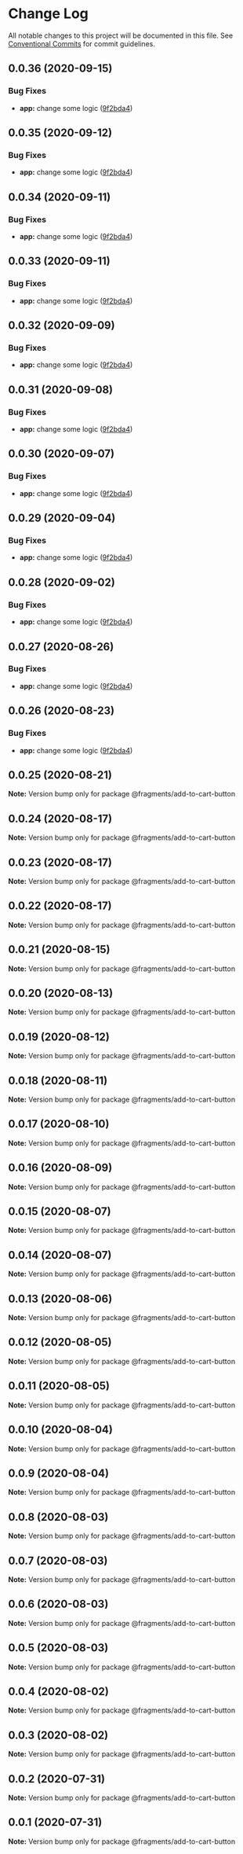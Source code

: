 # Change Log

All notable changes to this project will be documented in this file.
See [Conventional Commits](https://conventionalcommits.org) for commit guidelines.

## 0.0.36 (2020-09-15)


### Bug Fixes

* **app:** change some logic ([9f2bda4](https://github.com/Atlantis-Lab/shop-bmw-accessories/commit/9f2bda402275c17761a209b55dc5a231e9ba2cb9))





## 0.0.35 (2020-09-12)


### Bug Fixes

* **app:** change some logic ([9f2bda4](https://github.com/Atlantis-Lab/shop-bmw-accessories/commit/9f2bda402275c17761a209b55dc5a231e9ba2cb9))





## 0.0.34 (2020-09-11)


### Bug Fixes

* **app:** change some logic ([9f2bda4](https://github.com/Atlantis-Lab/shop-bmw-accessories/commit/9f2bda402275c17761a209b55dc5a231e9ba2cb9))





## 0.0.33 (2020-09-11)


### Bug Fixes

* **app:** change some logic ([9f2bda4](https://github.com/Atlantis-Lab/shop-bmw-accessories/commit/9f2bda402275c17761a209b55dc5a231e9ba2cb9))





## 0.0.32 (2020-09-09)


### Bug Fixes

* **app:** change some logic ([9f2bda4](https://github.com/Atlantis-Lab/shop-bmw-accessories/commit/9f2bda402275c17761a209b55dc5a231e9ba2cb9))





## 0.0.31 (2020-09-08)

### Bug Fixes

- **app:** change some logic ([9f2bda4](https://github.com/Atlantis-Lab/shop-bmw-accessories/commit/9f2bda402275c17761a209b55dc5a231e9ba2cb9))

## 0.0.30 (2020-09-07)

### Bug Fixes

- **app:** change some logic ([9f2bda4](https://github.com/Atlantis-Lab/shop-bmw-accessories/commit/9f2bda402275c17761a209b55dc5a231e9ba2cb9))

## 0.0.29 (2020-09-04)

### Bug Fixes

- **app:** change some logic ([9f2bda4](https://github.com/Atlantis-Lab/shop-bmw-accessories/commit/9f2bda402275c17761a209b55dc5a231e9ba2cb9))

## 0.0.28 (2020-09-02)

### Bug Fixes

- **app:** change some logic ([9f2bda4](https://github.com/Atlantis-Lab/shop-bmw-accessories/commit/9f2bda402275c17761a209b55dc5a231e9ba2cb9))

## 0.0.27 (2020-08-26)

### Bug Fixes

- **app:** change some logic ([9f2bda4](https://github.com/Atlantis-Lab/shop-bmw-accessories/commit/9f2bda402275c17761a209b55dc5a231e9ba2cb9))

## 0.0.26 (2020-08-23)

### Bug Fixes

- **app:** change some logic ([9f2bda4](https://github.com/Atlantis-Lab/shop-bmw-accessories/commit/9f2bda402275c17761a209b55dc5a231e9ba2cb9))

## 0.0.25 (2020-08-21)

**Note:** Version bump only for package @fragments/add-to-cart-button

## 0.0.24 (2020-08-17)

**Note:** Version bump only for package @fragments/add-to-cart-button

## 0.0.23 (2020-08-17)

**Note:** Version bump only for package @fragments/add-to-cart-button

## 0.0.22 (2020-08-17)

**Note:** Version bump only for package @fragments/add-to-cart-button

## 0.0.21 (2020-08-15)

**Note:** Version bump only for package @fragments/add-to-cart-button

## 0.0.20 (2020-08-13)

**Note:** Version bump only for package @fragments/add-to-cart-button

## 0.0.19 (2020-08-12)

**Note:** Version bump only for package @fragments/add-to-cart-button

## 0.0.18 (2020-08-11)

**Note:** Version bump only for package @fragments/add-to-cart-button

## 0.0.17 (2020-08-10)

**Note:** Version bump only for package @fragments/add-to-cart-button

## 0.0.16 (2020-08-09)

**Note:** Version bump only for package @fragments/add-to-cart-button

## 0.0.15 (2020-08-07)

**Note:** Version bump only for package @fragments/add-to-cart-button

## 0.0.14 (2020-08-07)

**Note:** Version bump only for package @fragments/add-to-cart-button

## 0.0.13 (2020-08-06)

**Note:** Version bump only for package @fragments/add-to-cart-button

## 0.0.12 (2020-08-05)

**Note:** Version bump only for package @fragments/add-to-cart-button

## 0.0.11 (2020-08-05)

**Note:** Version bump only for package @fragments/add-to-cart-button

## 0.0.10 (2020-08-04)

**Note:** Version bump only for package @fragments/add-to-cart-button

## 0.0.9 (2020-08-04)

**Note:** Version bump only for package @fragments/add-to-cart-button

## 0.0.8 (2020-08-03)

**Note:** Version bump only for package @fragments/add-to-cart-button

## 0.0.7 (2020-08-03)

**Note:** Version bump only for package @fragments/add-to-cart-button

## 0.0.6 (2020-08-03)

**Note:** Version bump only for package @fragments/add-to-cart-button

## 0.0.5 (2020-08-03)

**Note:** Version bump only for package @fragments/add-to-cart-button

## 0.0.4 (2020-08-02)

**Note:** Version bump only for package @fragments/add-to-cart-button

## 0.0.3 (2020-08-02)

**Note:** Version bump only for package @fragments/add-to-cart-button

## 0.0.2 (2020-07-31)

**Note:** Version bump only for package @fragments/add-to-cart-button

## 0.0.1 (2020-07-31)

**Note:** Version bump only for package @fragments/add-to-cart-button
